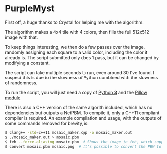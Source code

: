 # PurpleMyst

First off, a huge thanks to Crystal for helping me with the algorithm.

The algorithm makes a 4x4 tile with 4 colors, then fills the full 512x512 image
with that.

To keep things interesting, we then do a few passes over the image, randomly
assigning each square to a valid color, including the color it already is. The
script submitted only does 1 pass, but it can be changed by modifying a
constant.

The script can take multiple seconds to run, even around 30 I've found. I
suspect this is due to the slowness of Python combined with the slowness of
randomness.

To run the script, you will just need a copy of
[Python **3**](https://www.python.org/downloads) and the
[Pillow module](http://pillow.readthedocs.io/en/4.2.x/installation.html#basic-installation)

There is also a C++ version of the same algorith included, which has no
dependencies but outputs a NetPBM. To compile it, only a C++11 compliant compiler is required. 
An example compilation and usage, with the outputs of some commands removed for
brevity, is:

```bash
$ clang++ -std=c++11 mosaic_maker.cpp -o mosaic_maker.out
$ ./mosaic_maker.out > mosaic.pbm
$ feh --force-aliasing mosaic.pbm  # Shows the image in feh, which supports PBM images.
$ convert mosaic.pbm mosaic.png  # It's possible to convert the PBM to a PNG using the ImageMagick CLI.
```
